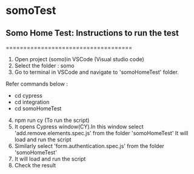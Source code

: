# somoTest

## Somo Home Test: Instructions to run the test ##
====================================

1. Open project (somo)in VSCode (Visual studio code)
2. Select the folder : somo
3. Go to terminal in VSCode and navigate to 'somoHomeTest' folder.

Refer commands below :
* cd cypress
* cd integration
* cd somoHomeTest

4. npm run cy (To run the script)
5. It opens Cypress window(CY).In this window select 'add.remove.elements.spec.js' from the folder 'somoHomeTest' 
It will load and run the script
6. Similarly select 'form.authentication.spec.js' from the folder 'somoHomeTest' 
7. It will load and run the script 
8. Check the result


